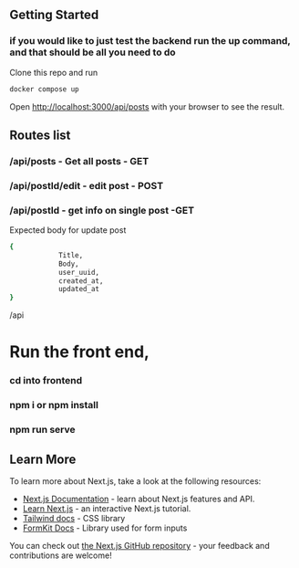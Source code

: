 
## Getting Started
### if you would like to just test the backend run the up command, and that should be all you need to do

Clone this repo and run 
```bash
docker compose up
```


Open [http://localhost:3000/api/posts](http://localhost:3000) with your browser to see the result.

## Routes list
### /api/posts - Get all posts - GET
### /api/postId/edit - edit post - POST
### /api/postId - get info on single post -GET
Expected body for update post 
```bash
{
            Title,
            Body, 
            user_uuid,
            created_at,
            updated_at
}
```
/api

# Run the front end, 
### cd into frontend
### npm i or npm install
### npm run serve


## Learn More

To learn more about Next.js, take a look at the following resources:

- [Next.js Documentation](https://nextjs.org/docs) - learn about Next.js features and API.
- [Learn Next.js](https://nextjs.org/learn) - an interactive Next.js tutorial.
- [Tailwind docs](https://tailwindcss.com/) - CSS library
- [FormKit Docs](https://formkit.com/) - Library used for form inputs

You can check out [the Next.js GitHub repository](https://github.com/vercel/next.js/) - your feedback and contributions are welcome!

